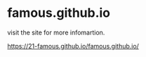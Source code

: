 # famous.github.io
visit the site for more infomartion.

https://21-famous.github.io/famous.github.io/
